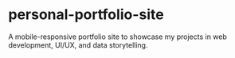 # personal-portfolio-site
A mobile-responsive portfolio site to showcase my projects in web development, UI/UX, and data storytelling.
